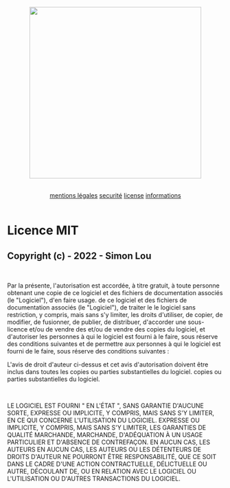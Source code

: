 <p align="center"><a href="https://rescue-panel.simon-lou.com" target="_blank"><img src="https://rescue-panel.simon-lou.com/assets/images/LONG_EMS_BC_2.png" width="400"></a></p>

<br>

<div align="center">
    <a href="CGU.md" width="25%">mentions légales</a>
    <a href="SECURITY.md" width="25%">securité</a>
    <a href="LICENSE.md" width="25%">license</a>
    <a href="README.md" width="25%">informations</a>
</div>

<br>

# Licence MIT

## Copyright (c) - 2022 - Simon Lou

<br>

Par la présente, l'autorisation est accordée, à titre gratuit, à toute personne obtenant une copie de ce logiciel et des fichiers de documentation associés (le "Logiciel"), d'en faire usage.
de ce logiciel et des fichiers de documentation associés (le "Logiciel"), de traiter le
le logiciel sans restriction, y compris, mais sans s'y limiter, les droits
d'utiliser, de copier, de modifier, de fusionner, de publier, de distribuer, d'accorder une sous-licence et/ou de vendre des
et/ou de vendre des copies du logiciel, et d'autoriser les personnes à qui le logiciel est fourni à le faire, sous réserve des conditions suivantes
et de permettre aux personnes à qui le logiciel est fourni de le faire, sous réserve des conditions suivantes :

L'avis de droit d'auteur ci-dessus et cet avis d'autorisation doivent être inclus dans toutes les copies ou parties substantielles du logiciel.
copies ou parties substantielles du logiciel.

<br>

LE LOGICIEL EST FOURNI " EN L'ÉTAT ", SANS GARANTIE D'AUCUNE SORTE, EXPRESSE OU IMPLICITE, Y COMPRIS, MAIS SANS S'Y LIMITER, EN CE QUI CONCERNE L'UTILISATION DU LOGICIEL.
EXPRESSE OU IMPLICITE, Y COMPRIS, MAIS SANS S'Y LIMITER, LES GARANTIES DE QUALITÉ MARCHANDE,
MARCHANDE, D'ADÉQUATION À UN USAGE PARTICULIER ET D'ABSENCE DE CONTREFAÇON. EN AUCUN CAS, LES AUTEURS
EN AUCUN CAS, LES AUTEURS OU LES DÉTENTEURS DE DROITS D'AUTEUR NE POURRONT ÊTRE
RESPONSABILITÉ, QUE CE SOIT DANS LE CADRE D'UNE ACTION CONTRACTUELLE, DÉLICTUELLE OU AUTRE, DÉCOULANT DE,
OU EN RELATION AVEC LE LOGICIEL OU L'UTILISATION OU D'AUTRES TRANSACTIONS DU
LOGICIEL.

